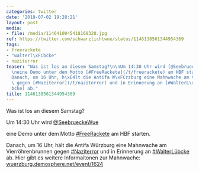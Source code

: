 ```yaml
---
categories: twitter
date: '2019-07-02 19:28:21'
layout: post
media:
- file: /media/1146410045418168320.jpg
ref: https://twitter.com/schwarzlichtwue/status/1146138561344954369
tags:
- freerackete
- "walterl\xFCbcke"
- naziterror
teaser: "Was ist los an diesem Samstag?\n\nUm 14:30 Uhr wird [@SeebrueckeWue](https://twitter.com/SeebrueckeWue)\n\
  \neine Demo unter dem Motto [#FreeRackete](/t/freerackete) am HBF starten. \n\n\
  Danach, um 16 Uhr, h\xE4lt die Antifa W\xFCrzburg eine Mahnwache am Vierr\xF6hrenbrunnen\
  \ gegen [#Naziterror](/t/naziterror) und in Erinnerung an [#WalterL\xFCbcke](/t/walterl\xFC\
  bcke) ab."
title: 1146138561344954369
---
```

Was ist los an diesem Samstag?

Um 14:30 Uhr wird [@SeebrueckeWue](https://twitter.com/SeebrueckeWue)

eine Demo unter dem Motto [#FreeRackete](/t/freerackete) am HBF starten. 

Danach, um 16 Uhr, hält die Antifa Würzburg eine Mahnwache am Vierröhrenbrunnen gegen [#Naziterror](/t/naziterror) und in Erinnerung an [#WalterLübcke](/t/walterlübcke) ab.
Hier gibt es weitere Informaitonen zur Mahnwache: [wuerzburg.demosphere.net/event/1624](https://wuerzburg.demosphere.net/event/1624) 